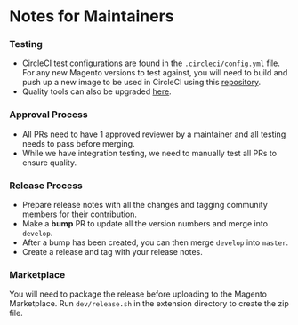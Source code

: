# Notes for Maintainers

### Testing
- CircleCI test configurations are found in the `.circleci/config.yml` file. For any new Magento versions to test against, you will need to build and push up a new image to be used in CircleCI using this [repository](https://github.com/algolia/magento2-circleci).
- Quality tools can also be upgraded [here](https://github.com/algolia/magento2-tools).

### Approval Process
- All PRs need to have 1 approved reviewer by a maintainer and all testing needs to pass before merging.
- While we have integration testing, we need to manually test all PRs to ensure quality. 

### Release Process 
- Prepare release notes with all the changes and tagging community members for their contribution.
- Make a **bump** PR to update all the version numbers and merge into `develop`.
- After a bump has been created, you can then merge `develop` into `master`.
- Create a release and tag with your release notes.

### Marketplace
You will need to package the release before uploading to the Magento Marketplace. Run `dev/release.sh` in the extension directory to create the zip file.